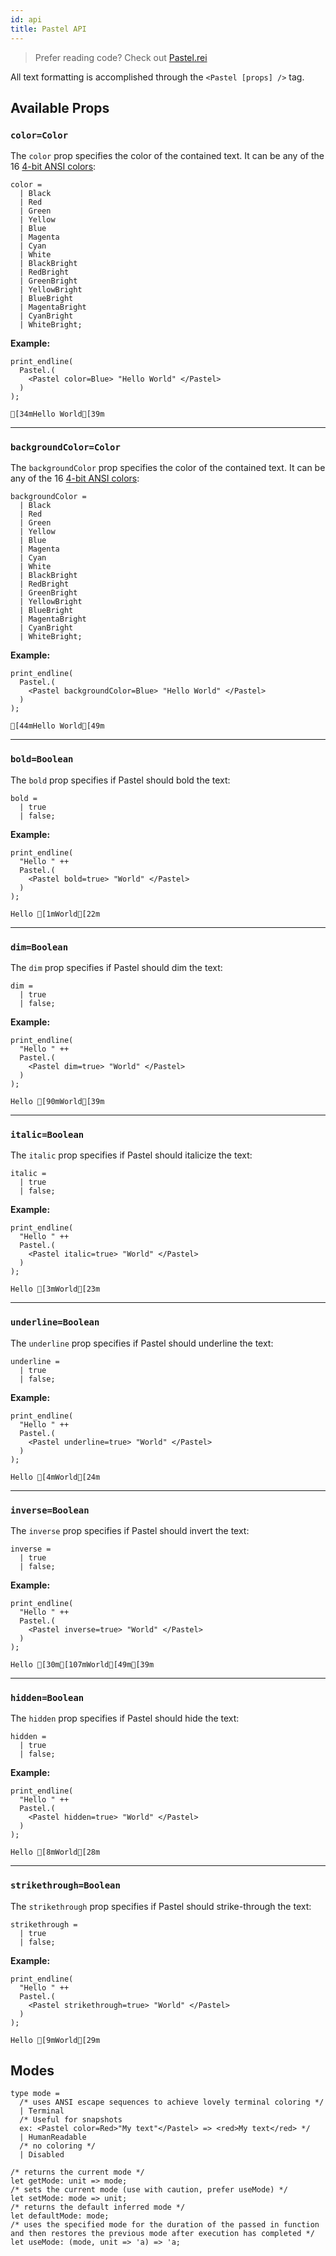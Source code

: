 ```yaml
---
id: api
title: Pastel API
---
```


> Prefer reading code? Check out [Pastel.rei](https://github.com/facebookexperimental/reason-native/blob/master/src/pastel/Pastel.rei)

All text formatting is accomplished through the `<Pastel [props] />` tag.

## Available Props

### `color=Color`

The `color` prop specifies the color of the contained text. It can be any of the 16 [4-bit ANSI colors](https://en.wikipedia.org/wiki/ANSI_escape_code#3/4_bit):

```re
color =
  | Black
  | Red
  | Green
  | Yellow
  | Blue
  | Magenta
  | Cyan
  | White
  | BlackBright
  | RedBright
  | GreenBright
  | YellowBright
  | BlueBright
  | MagentaBright
  | CyanBright
  | WhiteBright;
```

**Example:**

```re
print_endline(
  Pastel.(
    <Pastel color=Blue> "Hello World" </Pastel>
  )
);
```

```sh-stacked
[34mHello World[39m
```
---

### `backgroundColor=Color`

The `backgroundColor` prop specifies the color of the contained text. It can be any of the 16 [4-bit ANSI colors](https://en.wikipedia.org/wiki/ANSI_escape_code#3/4_bit):

```re
backgroundColor =
  | Black
  | Red
  | Green
  | Yellow
  | Blue
  | Magenta
  | Cyan
  | White
  | BlackBright
  | RedBright
  | GreenBright
  | YellowBright
  | BlueBright
  | MagentaBright
  | CyanBright
  | WhiteBright;
```

**Example:**

```re
print_endline(
  Pastel.(
    <Pastel backgroundColor=Blue> "Hello World" </Pastel>
  )
);
```

```sh-stacked
[44mHello World[49m
```

---

### `bold=Boolean`

The `bold` prop specifies if Pastel should bold the text:

```re
bold =
  | true
  | false;
```

**Example:**

```re
print_endline(
  "Hello " ++
  Pastel.(
    <Pastel bold=true> "World" </Pastel>
  )
);
```

```sh-stacked
Hello [1mWorld[22m
```

---

### `dim=Boolean`

The `dim` prop specifies if Pastel should dim the text:

```re
dim =
  | true
  | false;
```

**Example:**

```re
print_endline(
  "Hello " ++
  Pastel.(
    <Pastel dim=true> "World" </Pastel>
  )
);
```

```sh-stacked
Hello [90mWorld[39m
```

---

### `italic=Boolean`

The `italic` prop specifies if Pastel should italicize the text:

```re
italic =
  | true
  | false;
```

**Example:**

```re
print_endline(
  "Hello " ++
  Pastel.(
    <Pastel italic=true> "World" </Pastel>
  )
);
```

```sh-stacked
Hello [3mWorld[23m
```

---

### `underline=Boolean`

The `underline` prop specifies if Pastel should underline the text:

```re
underline =
  | true
  | false;
```

**Example:**

```re
print_endline(
  "Hello " ++
  Pastel.(
    <Pastel underline=true> "World" </Pastel>
  )
);
```

```sh-stacked
Hello [4mWorld[24m
```

---

### `inverse=Boolean`

The `inverse` prop specifies if Pastel should invert the text:

```re
inverse =
  | true
  | false;
```

**Example:**

```re
print_endline(
  "Hello " ++
  Pastel.(
    <Pastel inverse=true> "World" </Pastel>
  )
);
```

```sh-stacked
Hello [30m[107mWorld[49m[39m
```

---

### `hidden=Boolean`

The `hidden` prop specifies if Pastel should hide the text:

```re
hidden =
  | true
  | false;
```

**Example:**

```re
print_endline(
  "Hello " ++
  Pastel.(
    <Pastel hidden=true> "World" </Pastel>
  )
);
```

```sh-stacked
Hello [8mWorld[28m
```

---

### `strikethrough=Boolean`

The `strikethrough` prop specifies if Pastel should strike-through the text:

```re
strikethrough =
  | true
  | false;
```

**Example:**

```re
print_endline(
  "Hello " ++
  Pastel.(
    <Pastel strikethrough=true> "World" </Pastel>
  )
);
```

```sh-stacked
Hello [9mWorld[29m
```

## Modes

```re
type mode =
  /* uses ANSI escape sequences to achieve lovely terminal coloring */
  | Terminal
  /* Useful for snapshots
  ex: <Pastel color=Red>"My text"</Pastel> => <red>My text</red> */
  | HumanReadable
  /* no coloring */
  | Disabled
```

```re
/* returns the current mode */
let getMode: unit => mode;
/* sets the current mode (use with caution, prefer useMode) */
let setMode: mode => unit;
/* returns the default inferred mode */
let defaultMode: mode;
/* uses the specified mode for the duration of the passed in function
and then restores the previous mode after execution has completed */
let useMode: (mode, unit => 'a) => 'a;
```
